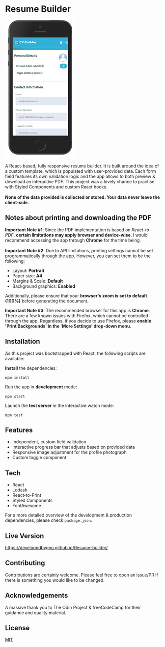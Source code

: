 # Resume Builder

<img src='./public/sample.png' height='450px'/>

A React-based, fully responsive resume builder. It is built around the idea of a custom template, which is populated with user-provided data. Each form field features its own validation logic and the app allows to both preview & download an interactive PDF. This project was a lovely chance to practise with Styled Components and custom React hooks.
<br>
<br>**None of the data provided is collected or stored. Your data never leave the client-side**.

## Notes about printing and downloading the PDF

**Important Note #1**: Since the PDF implementation is based on _React-to-PDF_, **certain limitations may apply browser and device-wise**. I would recommend accessing the app through **Chrome** for the time being.
<br>
<br>**Important Note #2**: Due to API limitations, printing settings cannot be set programmatically through the app. However, you can set them to be the following:

- Layout: **Portrait**
- Paper size: **A4**
- Margins & Scale: **Default**
- Background graphics: **Enabled**

Additionally, please ensure that your **browser's zoom is set to default (100%)** before generating the document.

**Important Note #3**: The recommended browser for this app is **Chrome**. There are a few known issues with Firefox, which cannot be controlled through the app. Regardless, if you decide to use Firefox, please **enable 'Print Backgrounds' in the 'More Settings' drop-down menu**.

## Installation

As this project was bootstrapped with React, the following scripts are available:

**Install** the dependencies:

```
npm install
```

Run the app in **development** mode:

```
npm start
```

Launch the **test server** in the interactive watch mode:

```
npm test
```

## Features

- Independent, custom field validation
- Interactive progress bar that adjusts based on provided data
- Responsive image adjustment for the profile photograph
- Custom toggle component

## Tech

- React
- Lodash
- React-to-Print
- Styled Components
- FontAwesome

For a more detailed overview of the development & production dependencies, please check `package.json`.

## Live Version

<https://developedbygeo.github.io/Resume-builder/>

## Contributing

Contributions are certainly welcome. Please feel free to open an issue/PR if there is something you would like to be changed.

## Acknowledgements

A massive thank you to The Odin Project & freeCodeCamp for their guidance and quality material.

## License

[MIT](./LICENSE.md)
